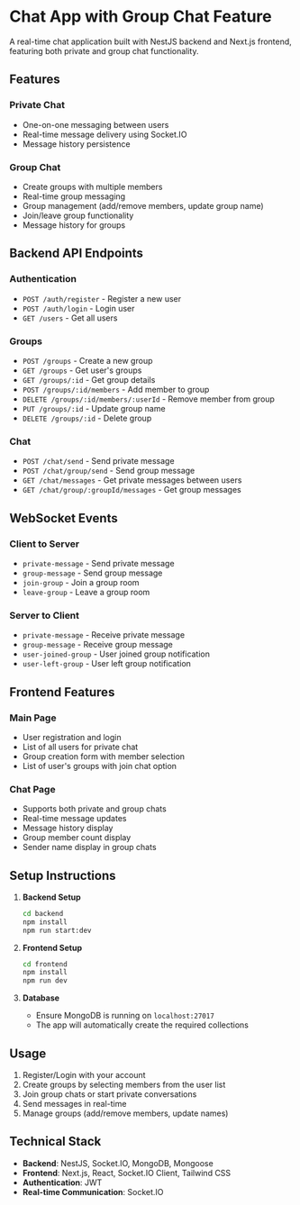 # Chat App with Group Chat Feature

A real-time chat application built with NestJS backend and Next.js frontend, featuring both private and group chat functionality.

## Features

### Private Chat
- One-on-one messaging between users
- Real-time message delivery using Socket.IO
- Message history persistence

### Group Chat
- Create groups with multiple members
- Real-time group messaging
- Group management (add/remove members, update group name)
- Join/leave group functionality
- Message history for groups

## Backend API Endpoints

### Authentication
- `POST /auth/register` - Register a new user
- `POST /auth/login` - Login user
- `GET /users` - Get all users

### Groups
- `POST /groups` - Create a new group
- `GET /groups` - Get user's groups
- `GET /groups/:id` - Get group details
- `POST /groups/:id/members` - Add member to group
- `DELETE /groups/:id/members/:userId` - Remove member from group
- `PUT /groups/:id` - Update group name
- `DELETE /groups/:id` - Delete group

### Chat
- `POST /chat/send` - Send private message
- `POST /chat/group/send` - Send group message
- `GET /chat/messages` - Get private messages between users
- `GET /chat/group/:groupId/messages` - Get group messages

## WebSocket Events

### Client to Server
- `private-message` - Send private message
- `group-message` - Send group message
- `join-group` - Join a group room
- `leave-group` - Leave a group room

### Server to Client
- `private-message` - Receive private message
- `group-message` - Receive group message
- `user-joined-group` - User joined group notification
- `user-left-group` - User left group notification

## Frontend Features

### Main Page
- User registration and login
- List of all users for private chat
- Group creation form with member selection
- List of user's groups with join chat option

### Chat Page
- Supports both private and group chats
- Real-time message updates
- Message history display
- Group member count display
- Sender name display in group chats

## Setup Instructions

1. **Backend Setup**
   ```bash
   cd backend
   npm install
   npm run start:dev
   ```

2. **Frontend Setup**
   ```bash
   cd frontend
   npm install
   npm run dev
   ```

3. **Database**
   - Ensure MongoDB is running on `localhost:27017`
   - The app will automatically create the required collections

## Usage

1. Register/Login with your account
2. Create groups by selecting members from the user list
3. Join group chats or start private conversations
4. Send messages in real-time
5. Manage groups (add/remove members, update names)

## Technical Stack

- **Backend**: NestJS, Socket.IO, MongoDB, Mongoose
- **Frontend**: Next.js, React, Socket.IO Client, Tailwind CSS
- **Authentication**: JWT
- **Real-time Communication**: Socket.IO 